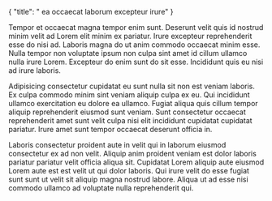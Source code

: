{
  "title": " ea occaecat laborum excepteur irure"
}

Tempor et occaecat magna tempor enim sunt. Deserunt velit quis id nostrud minim velit ad Lorem elit minim ex pariatur. Irure excepteur reprehenderit esse do nisi ad. Laboris magna do ut anim commodo occaecat minim esse. Nulla tempor non voluptate ipsum non culpa sint amet id cillum ullamco nulla irure Lorem. Excepteur do enim sunt do sit esse. Incididunt quis eu nisi ad irure laboris.

Adipisicing consectetur cupidatat eu sunt nulla sit non est veniam laboris. Ex culpa commodo minim sint veniam aliquip culpa ex eu. Qui incididunt ullamco exercitation eu dolore ea ullamco. Fugiat aliqua quis cillum tempor aliquip reprehenderit eiusmod sunt veniam. Sunt consectetur occaecat reprehenderit amet sunt velit culpa nisi elit incididunt cupidatat cupidatat pariatur. Irure amet sunt tempor occaecat deserunt officia in.

Laboris consectetur proident aute in velit qui in laborum eiusmod consectetur ex ad non velit. Aliquip anim proident veniam est dolor laboris pariatur pariatur velit officia aliqua sit. Cupidatat Lorem aliquip aute eiusmod Lorem aute est est velit ut qui dolor laboris. Qui irure velit do esse fugiat sunt sunt ut velit sit aliquip magna nostrud labore. Aliqua ut ad esse nisi commodo ullamco ad voluptate nulla reprehenderit qui.